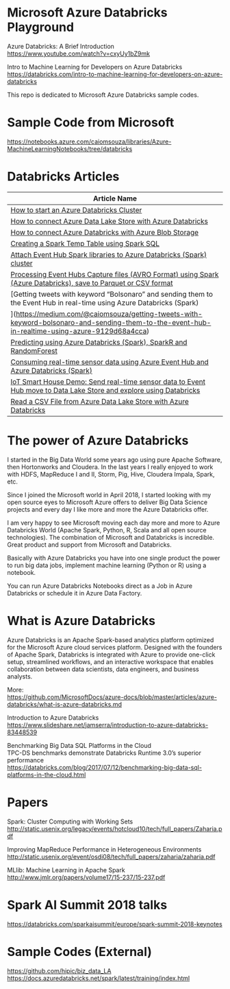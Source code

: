 # Microsoft Azure Databricks Playground

Azure Databricks: A Brief Introduction <BR>
https://www.youtube.com/watch?v=cxyUy1bZ9mk <BR>

Intro to Machine Learning for Developers on Azure Databricks <BR>
https://databricks.com/intro-to-machine-learning-for-developers-on-azure-databricks  <BR>

This repo is dedicated to Microsoft Azure Databricks sample codes.

# Sample Code from Microsoft
https://notebooks.azure.com/caiomsouza/libraries/Azure-MachineLearningNotebooks/tree/databricks

# Databricks Articles
| Article Name |
| ------------- |
| [How to start an Azure Databricks Cluster](https://medium.com/@caiomsouza/start-an-azure-databricks-cluster-bc69f2ff7661) | 
| [How to connect Azure Data Lake Store with Azure Databricks](https://medium.com/@caiomsouza/connect-azure-data-lake-store-with-azure-databricks-52f5fe73a29d) | 
| [How to connect Azure Databricks with Azure Blob Storage](https://medium.com/@caiomsouza/how-to-connect-azure-databricks-with-azure-blob-storage-1b3307620524) | 
| [Creating a Spark Temp Table using Spark SQL](https://medium.com/@caiomsouza/creating-a-spark-table-using-spark-sql-9f045ec19ea2) | 
| [Attach Event Hub Spark libraries to Azure Databricks (Spark) cluster](https://medium.com/@caiomsouza/attach-event-hub-spark-libraries-to-azure-databricks-spark-cluster-5b0e08325611) | 
| [Processing Event Hubs Capture files (AVRO Format) using Spark (Azure Databricks), save to Parquet or CSV format](https://medium.com/@caiomsouza/processing-event-hubs-capture-files-avro-format-using-spark-azure-databricks-save-to-parquet-95259001d85f) | 
| [Getting tweets with keyword “Bolsonaro” and sending them to the Event Hub in real-time using Azure Databricks (Spark)
](https://medium.com/@caiomsouza/getting-tweets-with-keyword-bolsonaro-and-sending-them-to-the-event-hub-in-realtime-using-azure-9129d68a4cca) | 
| [Predicting using Azure Databricks (Spark), SparkR and RandomForest](https://medium.com/@caiomsouza/predicting-using-azure-databricks-spark-sparkr-and-randomforest-674d771a83dd) | 
| [Consuming real-time sensor data using Azure Event Hub and Azure Databricks (Spark)](https://medium.com/@caiomsouza/consuming-real-time-sensor-data-using-azure-event-hub-and-azure-databricks-spark-91b5469083a) | 
| [IoT Smart House Demo: Send real-time sensor data to Event Hub move to Data Lake Store and explore using Databricks](https://medium.com/@caiomsouza/send-real-time-sensor-data-to-azure-event-hub-and-azure-data-lake-storage-556e0d6d485d) | 
| [Read a CSV File from Azure Data Lake Store with Azure Databricks](https://medium.com/@caiomsouza/read-a-csv-file-from-azure-data-laka-store-with-azure-databricks-2da425088fca) | 


# The power of Azure Databricks

I started in the Big Data World some years ago using pure Apache Software, then Hortonworks and Cloudera. In the last years I really enjoyed to work with HDFS, MapReduce I and II, Storm, Pig, Hive, Cloudera Impala, Spark, etc. 

Since I joined the Microsoft world in April 2018, I started looking with my open source eyes to Microsoft Azure offers to deliver Big Data Science projects and every day I like more and more the Azure Databricks offer. 

I am very happy to see Microsoft moving each day more and more to Azure Databricks World (Apache Spark, Python, R, Scala and all open source technologies). The combination of Microsoft and Databricks is incredible. Great product and support from Microsoft and Databricks.

Basically with Azure Databricks you have into one single product the power to run big data jobs, implement machine learning (Python or R) using a notebook.

You can run Azure Databricks Notebooks direct as a Job in Azure Databricks or schedule it in Azure Data Factory.

# What is Azure Databricks
Azure Databricks is an Apache Spark-based analytics platform optimized for the Microsoft Azure cloud services platform. Designed with the founders of Apache Spark, Databricks is integrated with Azure to provide one-click setup, streamlined workflows, and an interactive workspace that enables collaboration between data scientists, data engineers, and business analysts.

More: <BR>
https://github.com/MicrosoftDocs/azure-docs/blob/master/articles/azure-databricks/what-is-azure-databricks.md

Introduction to Azure Databricks <BR>
https://www.slideshare.net/jamserra/introduction-to-azure-databricks-83448539 <BR>
  
Benchmarking Big Data SQL Platforms in the Cloud <BR>
TPC-DS benchmarks demonstrate Databricks Runtime 3.0’s superior performance  <BR>
https://databricks.com/blog/2017/07/12/benchmarking-big-data-sql-platforms-in-the-cloud.html  <BR>


# Papers

Spark: Cluster Computing with Working Sets <BR>
http://static.usenix.org/legacy/events/hotcloud10/tech/full_papers/Zaharia.pdf <BR>

Improving MapReduce Performance in Heterogeneous Environments <BR> 
http://static.usenix.org/event/osdi08/tech/full_papers/zaharia/zaharia.pdf <BR>

MLlib: Machine Learning in Apache Spark <BR>
http://www.jmlr.org/papers/volume17/15-237/15-237.pdf <BR>

# Spark AI Summit 2018 talks
https://databricks.com/sparkaisummit/europe/spark-summit-2018-keynotes

# Sample Codes (External)
https://github.com/hipic/biz_data_LA <BR>
https://docs.azuredatabricks.net/spark/latest/training/index.html <BR>
  
